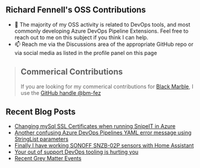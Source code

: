 ## Richard Fennell's OSS Contributions

- 💬 The majority of my OSS activity is related to DevOps tools, and most commonly developing Azure DevOps Pipeline Extensions. Feel free to reach out to me on this subject if you think I can help.
- 📫 Reach me via the Discussions area of the appropriate GitHub repo or via social media as listed in the profile panel on this page

> ## Commerical Contributions
> If you are looking for my commerical contributions for [Black Marble](https://github.com/blackmarble), I use the [GitHub handle @bm-fez](https://github.com/bm-fez)

## Recent Blog Posts
<!-- BLOG-POST-LIST:START -->
- [Changing mySql SSL Certificates when running SnipeIT in Azure](https://blog.richardfennell.net/posts/mysql-cert-changes-and-snipeit-in-azure/)
- [Another confusing Azure DevOps Pipelines YAML error message using StringList parameters](https://blog.richardfennell.net/posts/another-confusing-ado-pipelines-yaml-error-message/)
- [Finally I have working SONOFF SNZB-02P sensors with Home Assistant](https://blog.richardfennell.net/posts/finally-have-working-temperature-sensors-with-ha/)
- [Your out of support DevOps tooling is hurting you](https://blog.richardfennell.net/posts/your-out-of-support-devops-tooling-is-hurting-you/)
- [Recent Grey Matter Events](https://blog.richardfennell.net/posts/grey-matter-events/)
<!-- BLOG-POST-LIST:END -->


<!--
**rfennell/rfennell** is a ✨ _special_ ✨ repository because its `README.md` (this file) appears on your GitHub profile.

Here are some ideas to get you started:

- 🔭 I’m currently working on ...
- 🌱 I’m currently learning ...
- 👯 I’m looking to collaborate on ...
- 🤔 I’m looking for help with ...
- 💬 Ask me about ...
- 📫 How to reach me: ...
- 😄 Pronouns: ...
- ⚡ Fun fact: ...
-->

